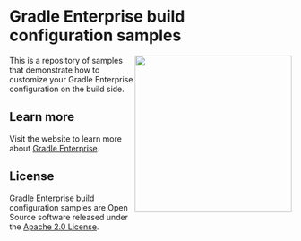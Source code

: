 # Gradle Enterprise build configuration samples

<img src="http://bit.ly/2JSSCT0" align="right" width="280" />

This is a repository of samples that demonstrate how to customize your Gradle Enterprise configuration on the build side.

## Learn more

Visit the website to learn more about [Gradle Enterprise][gradle-enterprise].

## License
Gradle Enterprise build configuration samples are Open Source software released under the [Apache 2.0 License][apache-license].

[gradle-enterprise]: https://gradle.com/enterprise
[apache-license]: https://www.apache.org/licenses/LICENSE-2.0.html

